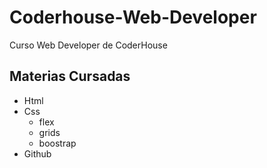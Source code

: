 # Coderhouse-Web-Developer
Curso Web Developer de CoderHouse
## Materias Cursadas
- Html
- Css
    - flex
    - grids
    - boostrap
- Github